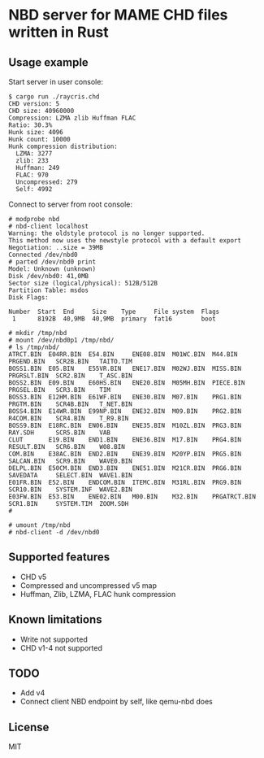 # NBD server for MAME CHD files written in Rust

## Usage example

Start server in user console:
```
$ cargo run ./raycris.chd
CHD version: 5
CHD size: 40960000
Compression: LZMA zlib Huffman FLAC
Ratio: 30.3%
Hunk size: 4096
Hunk count: 10000
Hunk compression distribution:
  LZMA: 3277
  zlib: 233
  Huffman: 249
  FLAC: 970
  Uncompressed: 279
  Self: 4992
```

Connect to server from root console:
```
# modprobe nbd
# nbd-client localhost
Warning: the oldstyle protocol is no longer supported.
This method now uses the newstyle protocol with a default export
Negotiation: ..size = 39MB
Connected /dev/nbd0
# parted /dev/nbd0 print
Model: Unknown (unknown)
Disk /dev/nbd0: 41,0MB
Sector size (logical/physical): 512B/512B
Partition Table: msdos
Disk Flags:

Number  Start  End     Size    Type     File system  Flags
 1      8192B  40,9MB  40,9MB  primary  fat16        boot

# mkdir /tmp/nbd
# mount /dev/nbd0p1 /tmp/nbd/
# ls /tmp/nbd/
ATRCT.BIN  E04RR.BIN  E54.BIN     ENE08.BIN  M01WC.BIN  M44.BIN       PRGEND.BIN   SCR2B.BIN   TAITO.TIM
BOSS1.BIN  E05.BIN    E55VR.BIN   ENE17.BIN  M02WJ.BIN  MISS.BIN      PRGRSLT.BIN  SCR2.BIN    T_ASC.BIN
BOSS2.BIN  E09.BIN    E60HS.BIN   ENE20.BIN  M05MH.BIN  PIECE.BIN     PRGSEL.BIN   SCR3.BIN    TIM
BOSS3.BIN  E12HM.BIN  E61WF.BIN   ENE30.BIN  M07.BIN    PRG1.BIN      PRGTM.BIN    SCR4B.BIN   T_NET.BIN
BOSS4.BIN  E14WR.BIN  E99NP.BIN   ENE32.BIN  M09.BIN    PRG2.BIN      R4COM.BIN    SCR4.BIN    T_R9.BIN
BOSS9.BIN  E18RC.BIN  EN06.BIN    ENE35.BIN  M10ZL.BIN  PRG3.BIN      RAY.SDH      SCR5.BIN    VAB
CLUT       E19.BIN    END1.BIN    ENE36.BIN  M17.BIN    PRG4.BIN      RESULT.BIN   SCR6.BIN    W08.BIN
COM.BIN    E38AC.BIN  END2.BIN    ENE39.BIN  M20YP.BIN  PRG5.BIN      SALCAN.BIN   SCR9.BIN    WAVE0.BIN
DELPL.BIN  E50CM.BIN  END3.BIN    ENE51.BIN  M21CR.BIN  PRG6.BIN      SAVEDATA     SELECT.BIN  WAVE1.BIN
E01FR.BIN  E52.BIN    ENDCOM.BIN  ITEMC.BIN  M31RL.BIN  PRG9.BIN      SCR10.BIN    SYSTEM.INF  WAVE2.BIN
E03FW.BIN  E53.BIN    ENE02.BIN   M00.BIN    M32.BIN    PRGATRCT.BIN  SCR1.BIN     SYSTEM.TIM  ZOOM.SDH
#

# umount /tmp/nbd
# nbd-client -d /dev/nbd0
```

## Supported features
* CHD v5
* Compressed and uncompressed v5 map
* Huffman, Zlib, LZMA, FLAC hunk compression

## Known limitations
* Write not supported
* CHD v1-4 not supported

## TODO
* Add v4
* Connect client NBD endpoint by self, like qemu-nbd does

## License

MIT
